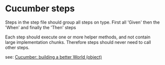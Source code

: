 Cucumber steps
==============

Steps in the step file should group all steps on type.
First all 'Given' then the 'When' and finally the 'Then' steps

Each step should execute one or more helper methods, and not contain
large implementation chunks. Therefore steps should never need to call
other steps.

see:
[Cucumber: building a better World (object)](http://drnicwilliams.com/2009/04/15/cucumber-building-a-better-world-object/)

